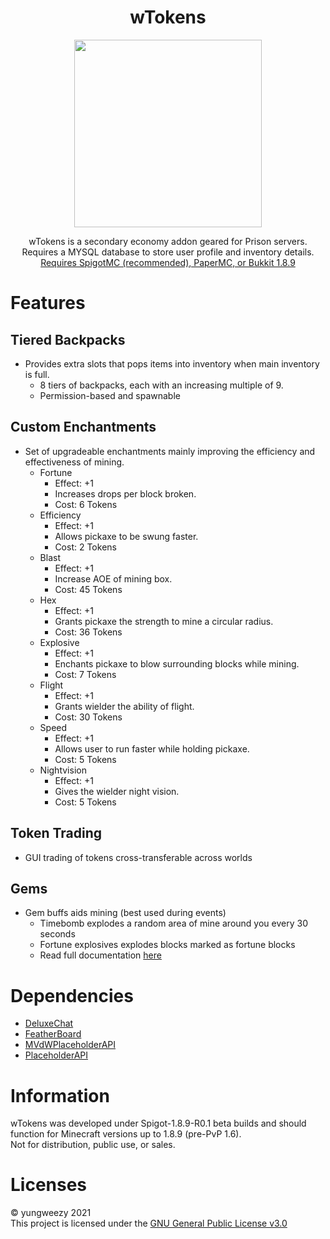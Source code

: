 <h1 align="center">wTokens</h1>
<p align="center">
  <img align="center" src="https://github.com/yungweezy/wTokens/blob/main/assets/menuimg.png?raw=true" width="300px">
  <p align="center">wTokens is a secondary economy addon geared for Prison servers.<br>
  Requires a MYSQL database to store user profile and inventory details.<br>
    <ins>Requires SpigotMC (recommended), PaperMC, or Bukkit 1.8.9</ins></p>
</p>
  
# Features
## Tiered Backpacks
* Provides extra slots that pops items into inventory when main inventory is full.
  * 8 tiers of backpacks, each with an increasing multiple of 9.
  * Permission-based and spawnable  

## Custom Enchantments
* Set of upgradeable enchantments mainly improving the efficiency and effectiveness of mining.
  * Fortune
    * Effect: +1
    * Increases drops per block broken.
    * Cost: 6 Tokens
  * Efficiency
    * Effect: +1
    * Allows pickaxe to be swung faster.
    * Cost: 2 Tokens
  * Blast
    * Effect: +1
    * Increase AOE of mining box.
    * Cost: 45 Tokens
  * Hex
    * Effect: +1
    * Grants pickaxe the strength to mine a circular radius.
    * Cost: 36 Tokens
  * Explosive
    * Effect: +1
    * Enchants pickaxe to blow surrounding blocks while mining.
    * Cost: 7 Tokens
  * Flight
    * Effect: +1
    * Grants wielder the ability of flight.
    * Cost: 30 Tokens
  * Speed
    * Effect: +1
    * Allows user to run faster while holding pickaxe.
    * Cost: 5 Tokens
  * Nightvision
    * Effect: +1
    * Gives the wielder night vision.
    * Cost: 5 Tokens

## Token Trading
* GUI trading of tokens cross-transferable across worlds

## Gems
* Gem buffs aids mining (best used during events)
  * Timebomb explodes a random area of mine around you every 30 seconds
  * Fortune explosives explodes blocks marked as fortune blocks
  * Read full documentation [here]()

# Dependencies
- [DeluxeChat]()
- [FeatherBoard]()
- [MVdWPlaceholderAPI]()
- [PlaceholderAPI]()

# Information
wTokens was developed under Spigot-1.8.9-R0.1 beta builds and should function for Minecraft versions up to 1.8.9 (pre-PvP 1.6).  
Not for distribution, public use, or sales.

# Licenses
&copy; yungweezy 2021  
This project is licensed under the [GNU General Public License v3.0](LICENSE)
